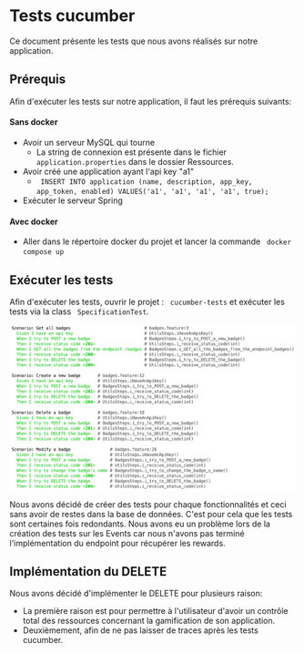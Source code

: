 # Tests cucumber

Ce document présente les tests que nous avons réalisés sur notre application. 

## Prérequis

Afin d'exécuter les tests sur notre application, il faut les prérequis suivants:

#### Sans docker

- Avoir un serveur MySQL qui tourne
  - La string de connexion est présente dans le fichier ` application.properties` dans le dossier Ressources.
- Avoir créé une application ayant l'api key "a1"
  - ` INSERT INTO application (name, description, app_key, app_token, enabled) VALUES('a1', 'a1', 'a1', 'a1', true);`
- Exécuter le serveur Spring

#### Avec docker

- Aller dans le répertoire docker du projet et lancer la commande ` docker compose up`

## Exécuter les tests

Afin d'exécuter les tests, ouvrir le projet : ` cucumber-tests` et exécuter les tests via la class ` SpecificationTest`.

![badge tests](imgs/badge_tests.png)

Nous avons décidé de créer des tests pour chaque fonctionnalités et ceci sans avoir de restes dans la base de données. C'est pour cela que les tests sont certaines fois redondants. Nous avons eu un problème lors de la création des tests sur les Events car nous n'avons pas terminé l'implémentation du endpoint pour récupérer les rewards.

## Implémentation du DELETE

Nous avons décidé d'implémenter le DELETE pour plusieurs raison:

- La première raison est pour permettre à l'utilisateur d'avoir un contrôle total des ressources concernant la gamification de son application. 
- Deuxièmement, afin de ne pas laisser de traces après les tests cucumber.